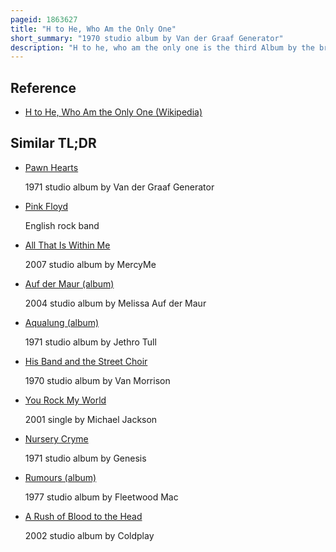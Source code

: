 ```yaml
---
pageid: 1863627
title: "H to He, Who Am the Only One"
short_summary: "1970 studio album by Van der Graaf Generator"
description: "H to he, who am the only one is the third Album by the british Progressive Rock Band Van Der Graaf Generator. It was released on Charisma Records in 1970."
---
```


## Reference

- [H to He, Who Am the Only One (Wikipedia)](https://en.wikipedia.org/?curid=1863627)

## Similar TL;DR

- [Pawn Hearts](/tldr/en/pawn-hearts)

  1971 studio album by Van der Graaf Generator

- [Pink Floyd](/tldr/en/pink-floyd)

  English rock band

- [All That Is Within Me](/tldr/en/all-that-is-within-me)

  2007 studio album by MercyMe

- [Auf der Maur (album)](/tldr/en/auf-der-maur-album)

  2004 studio album by Melissa Auf der Maur

- [Aqualung (album)](/tldr/en/aqualung-album)

  1971 studio album by Jethro Tull

- [His Band and the Street Choir](/tldr/en/his-band-and-the-street-choir)

  1970 studio album by Van Morrison

- [You Rock My World](/tldr/en/you-rock-my-world)

  2001 single by Michael Jackson

- [Nursery Cryme](/tldr/en/nursery-cryme)

  1971 studio album by Genesis

- [Rumours (album)](/tldr/en/rumours-album)

  1977 studio album by Fleetwood Mac

- [A Rush of Blood to the Head](/tldr/en/a-rush-of-blood-to-the-head)

  2002 studio album by Coldplay
